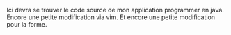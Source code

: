 Ici devra se trouver le code source de mon application programmer en java.
Encore une petite modification via vim.
Et encore une petite modification pour la forme.
